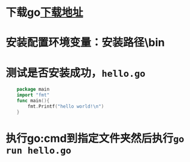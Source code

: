 # 下载go[下载地址](https://studygolang.com/dl)
# 安装配置环境变量：安装路径\bin
# 测试是否安装成功，`hello.go`
```go
    package main
    import "fmt"
    func main(){
        fmt.Printf("hello world!\n")
    }
```
# 执行go:cmd到指定文件夹然后执行`go run hello.go`
